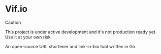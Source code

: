 # Vif.io

> [!CAUTION]
> This project is under active development and it's not production ready yet. Use it at your own risk

An open-source URL shortener and link-in-bio tool written in Go